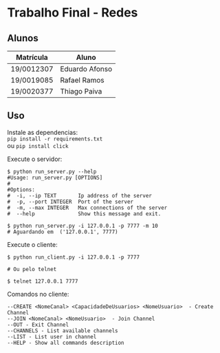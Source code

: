 # Trabalho Final - Redes

## Alunos
|Matrícula | Aluno |
| -- | -- |
| 19/0012307  |  Eduardo Afonso |
| 19/0019085  |  Rafael Ramos |
| 19/0020377  |  Thiago Paiva |

## Uso

Instale as dependencias:<br>
`pip install -r requirements.txt`<br>
ou `pip install click`

Execute o servidor:<br>
```
$ python run_server.py --help
#Usage: run_server.py [OPTIONS]
#
#Options:
#  -i, --ip TEXT       Ip address of the server
#  -p, --port INTEGER  Port of the server
#  -m, --max INTEGER   Max connections of the server
#  --help              Show this message and exit.

$ python run_server.py -i 127.0.0.1 -p 7777 -m 10
# Aguardando em  ('127.0.0.1', 7777)
```

Execute o cliente:<br>
```
$ python run_client.py -i 127.0.0.1 -p 7777

# Ou pelo telnet

$ telnet 127.0.0.1 7777
```

Comandos no cliente:<br>
```
--CREATE <NomeCanal> <CapacidadeDeUsuarios> <NomeUsuario>  - Create Channel
--JOIN <NomeCanal> <NomeUsuario>  - Join Channel
--OUT - Exit Channel
--CHANNELS - List available channels
--LIST - List user in channel
--HELP - Show all commands description

```
